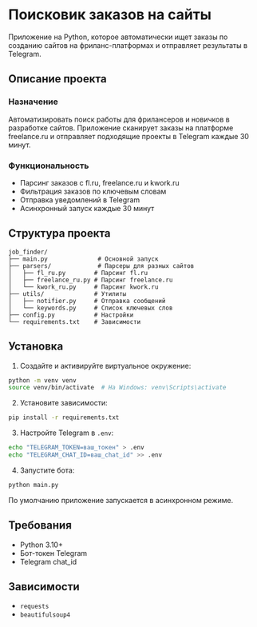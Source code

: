 # Поисковик заказов на сайты

Приложение на Python, которое автоматически ищет заказы по созданию сайтов на фриланс-платформах и отправляет результаты в Telegram.

## Описание проекта

### Назначение

Автоматизировать поиск работы для фрилансеров и новичков в разработке сайтов. Приложение сканирует заказы на платформе freelance.ru и отправляет подходящие проекты в Telegram каждые 30 минут.

### Функциональность

- Парсинг заказов с fl.ru, freelance.ru и kwork.ru
- Фильтрация заказов по ключевым словам
- Отправка уведомлений в Telegram
- Асинхронный запуск каждые 30 минут

## Структура проекта

```
job_finder/
├── main.py              # Основной запуск
├── parsers/             # Парсеры для разных сайтов
│   ├── fl_ru.py        # Парсинг fl.ru
│   ├── freelance_ru.py # Парсинг freelance.ru
│   └── kwork_ru.py     # Парсинг kwork.ru
├── utils/              # Утилиты
│   ├── notifier.py     # Отправка сообщений
│   └── keywords.py     # Список ключевых слов
├── config.py           # Настройки
└── requirements.txt    # Зависимости
```

## Установка

1. Создайте и активируйте виртуальное окружение:
```bash
python -m venv venv
source venv/bin/activate  # На Windows: venv\Scripts\activate
```

2. Установите зависимости:
```bash
pip install -r requirements.txt
```

3. Настройте Telegram в `.env`:
```bash
echo "TELEGRAM_TOKEN=ваш_токен" > .env
echo "TELEGRAM_CHAT_ID=ваш_chat_id" >> .env
```

4. Запустите бота:
```bash
python main.py
```

По умолчанию приложение запускается в асинхронном режиме.

## Требования

- Python 3.10+
- Бот-токен Telegram
- Telegram chat_id

## Зависимости

- `requests`
- `beautifulsoup4`
